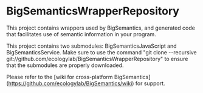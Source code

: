 BigSemanticsWrapperRepository
=============================

This project contains wrappers used by BigSemantics, and generated code that facilitates use of semantic information in your program.

This project contains two submodules: BigSemanticsJavaScript and BigSemanticsService. Make sure to use the command 
"git clone --recursive git://github.com/ecologylab/BigSemanticsWrapperRepository" to ensure that the submodules are properly downloaded.

Please refer to the [wiki for cross-platform BigSemantics] (https://github.com/ecologylab/BigSemantics/wiki) for support.
